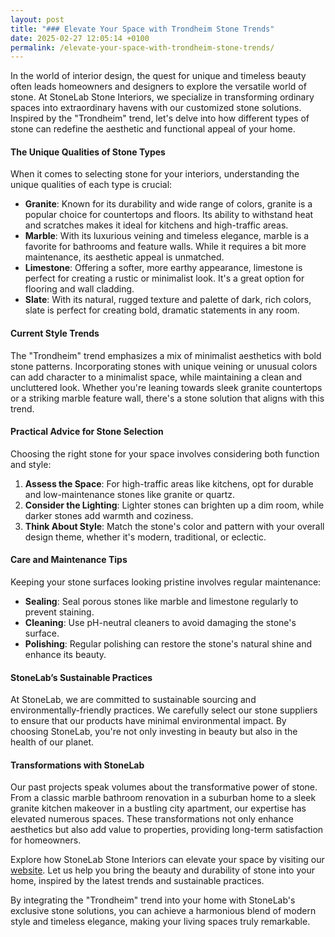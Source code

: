 ```yaml
---
layout: post
title: "### Elevate Your Space with Trondheim Stone Trends"
date: 2025-02-27 12:05:14 +0100
permalink: /elevate-your-space-with-trondheim-stone-trends/
---
```



In the world of interior design, the quest for unique and timeless beauty often leads homeowners and designers to explore the versatile world of stone. At StoneLab Stone Interiors, we specialize in transforming ordinary spaces into extraordinary havens with our customized stone solutions. Inspired by the "Trondheim" trend, let's delve into how different types of stone can redefine the aesthetic and functional appeal of your home.

#### The Unique Qualities of Stone Types

When it comes to selecting stone for your interiors, understanding the unique qualities of each type is crucial:

- **Granite**: Known for its durability and wide range of colors, granite is a popular choice for countertops and floors. Its ability to withstand heat and scratches makes it ideal for kitchens and high-traffic areas.
- **Marble**: With its luxurious veining and timeless elegance, marble is a favorite for bathrooms and feature walls. While it requires a bit more maintenance, its aesthetic appeal is unmatched.
- **Limestone**: Offering a softer, more earthy appearance, limestone is perfect for creating a rustic or minimalist look. It's a great option for flooring and wall cladding.
- **Slate**: With its natural, rugged texture and palette of dark, rich colors, slate is perfect for creating bold, dramatic statements in any room.

#### Current Style Trends

The "Trondheim" trend emphasizes a mix of minimalist aesthetics with bold stone patterns. Incorporating stones with unique veining or unusual colors can add character to a minimalist space, while maintaining a clean and uncluttered look. Whether you're leaning towards sleek granite countertops or a striking marble feature wall, there's a stone solution that aligns with this trend.

#### Practical Advice for Stone Selection

Choosing the right stone for your space involves considering both function and style:

1. **Assess the Space**: For high-traffic areas like kitchens, opt for durable and low-maintenance stones like granite or quartz.
2. **Consider the Lighting**: Lighter stones can brighten up a dim room, while darker stones add warmth and coziness.
3. **Think About Style**: Match the stone's color and pattern with your overall design theme, whether it's modern, traditional, or eclectic.

#### Care and Maintenance Tips

Keeping your stone surfaces looking pristine involves regular maintenance:

- **Sealing**: Seal porous stones like marble and limestone regularly to prevent staining.
- **Cleaning**: Use pH-neutral cleaners to avoid damaging the stone's surface.
- **Polishing**: Regular polishing can restore the stone's natural shine and enhance its beauty.

#### StoneLab’s Sustainable Practices

At StoneLab, we are committed to sustainable sourcing and environmentally-friendly practices. We carefully select our stone suppliers to ensure that our products have minimal environmental impact. By choosing StoneLab, you're not only investing in beauty but also in the health of our planet.

#### Transformations with StoneLab

Our past projects speak volumes about the transformative power of stone. From a classic marble bathroom renovation in a suburban home to a sleek granite kitchen makeover in a bustling city apartment, our expertise has elevated numerous spaces. These transformations not only enhance aesthetics but also add value to properties, providing long-term satisfaction for homeowners.

Explore how StoneLab Stone Interiors can elevate your space by visiting our [website](https://stonelab.se). Let us help you bring the beauty and durability of stone into your home, inspired by the latest trends and sustainable practices.

By integrating the "Trondheim" trend into your home with StoneLab's exclusive stone solutions, you can achieve a harmonious blend of modern style and timeless elegance, making your living spaces truly remarkable.